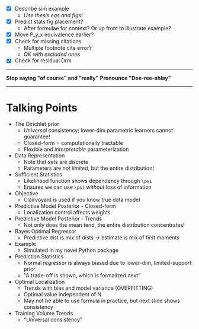 - [x] Describe sim example
  - *Use thesis eqs and figs!*
- [x] Predict stats fig placement?
  - After formulae for context? Or up front to illustrate example?
- [x] Move P_y_x equivalence earlier?
- [x] Check for missing citations
  - Multiple footnote cite error?
  - *OK with excluded ones*
- [x] Check for residual Drm

---
**Stop saying "of course" and "really"**
**Pronounce "Dee-ree-shlay"**

---
# Talking Points
- The Dirichlet prior
  - *Universal* consistency; lower-dim parametric learners cannot guarantee!
  - Closed-form = computationally tractable
  - Flexible and *interpretable* parameterization
- Data Representation
  - Note that sets are discrete
  - Parameters are *not limited*, but the entire distribution!
- Sufficient Statistics
  - Likelihood function shows dependency through `\psi`
  - Ensures we can use `\psi` *without* loss of information
- Objective
  - Clairvoyant is used if you know true data model
- Predictive Model Posterior - Closed-form
  - Localization control affects weights
- Predictive Model Posterior - Trends
  - Not only does the mean tend, the entire distribution concentrates!
- Bayes Optimal Regressor
  - Predictive dist is mix of dists *->* estimate is mix of first moments
- Example
  - Simulated in my novel Python package
- Prediction Statistics
  - Normal regressor is always biased due to lower-dim, limited-support prior
  - "A trade-off is shown, which is formalized next"
- Optimal Localization
  - Trends with bias and model variance (OVERFITTING)
  - Optimal value independent of N
  - May not be able to use formula in practice, but next slide shows consistency
- Training Volume Trends
  - "Universal consistency"
